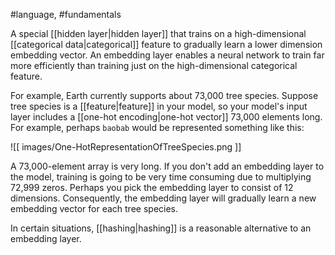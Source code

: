 #language, #fundamentals

A special [[hidden layer|hidden layer]] that trains on a
high-dimensional [[categorical data|categorical]] feature to
gradually learn a lower dimension embedding vector. An
embedding layer enables a neural network to train far more
efficiently than training just on the high-dimensional categorical feature.

For example, Earth currently supports about 73,000 tree species. Suppose
tree species is a [[feature|feature]] in your model, so your model&#39;s
input layer includes a [[one-hot encoding|one-hot vector]] 73,000
elements long.
For example, perhaps <code translate="no" dir="ltr">baobab</code> would be represented something like this:


![[ images/One-HotRepresentationOfTreeSpecies.png ]]


A 73,000-element array is very long. If you don&#39;t add an embedding layer
to the model, training is going to be very time consuming due to
multiplying 72,999 zeros. Perhaps you pick the embedding layer to consist
of 12 dimensions. Consequently, the embedding layer will gradually learn
a new embedding vector for each tree species.

In certain situations, [[hashing|hashing]] is a reasonable alternative
to an embedding layer.

